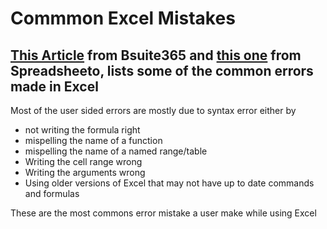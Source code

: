 # Commmon Excel Mistakes
## [This Article](https://bsuite365.com/blog/excel/excel-advanced-troubleshooting/) from Bsuite365 and [this one](https://spreadsheeto.com/troubleshoot-excel/) from Spreadsheeto, lists some of the common errors made in Excel

Most of the user sided errors are mostly due to syntax error either by

- not writing the formula right
- mispelling the name of a function
- mispelling the name of a named range/table
- Writing the cell range wrong
- Writing the arguments wrong
- Using older versions of Excel that may not have up to date commands and formulas

These are the most commons error mistake a user make while using Excel 
